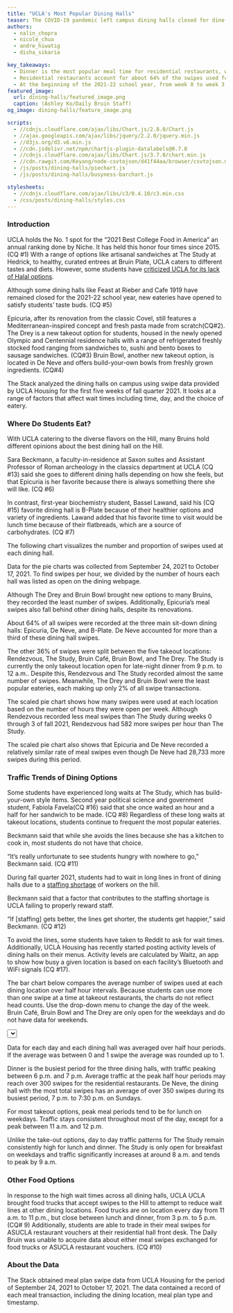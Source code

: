 ```yaml
---
title: "UCLA's Most Popular Dining Halls"
teaser: The COVID-19 pandemic left campus dining halls closed for dine-in on the Hill. Now that students have returned to campus, which dining halls have been the most popular amongst hungry Bruins?
authors:
  - nalin_chopra
  - nicole_chua
  - andre_hiwatig
  - disha_sikaria

key_takeaways:
  - Dinner is the most popular meal time for residential restaurants, whereas lunch is the most popular meal time for quick-service restaurants like The Study and Rendezvous. Traffic generally peaks between 6 p.m. and  7 p.m. for dining halls and between 11 a.m. and 12 p.m. for takeout places. 
  - Residential restaurants account for about 64% of the swipes used for UCLA Housing dining locations at the start of the school year 2021-2022. Quick-service restaurants accounted for the other 36%.
  - At the beginning of the 2021-22 school year, from week 0 to week 3, De Neve, the residential restaurant with the most swipes, recorded almost 120,000 swipes in 23 days. This accounted for 20% of all swipes during this period. The quick-service restaurant with the most swipes was The Study at Hedrick which recorded over 117,000 swipes during the same period. 
featured_image:
  url: dining-halls/featured_image.png
  caption: (Ashley Ko/Daily Bruin Staff)
og_image: dining-halls/feature_image.png

scripts:
  - //cdnjs.cloudflare.com/ajax/libs/Chart.js/2.8.0/Chart.js
  - //ajax.googleapis.com/ajax/libs/jquery/2.2.0/jquery.min.js
  - //d3js.org/d3.v6.min.js
  - //cdn.jsdelivr.net/npm/chartjs-plugin-datalabels@0.7.0
  - //cdnjs.cloudflare.com/ajax/libs/Chart.js/3.7.0/chart.min.js
  - //cdn.rawgit.com/Keyang/node-csvtojson/d41f44aa/browser/csvtojson.min.js
  - /js/posts/dining-halls/piechart.js
  - /js/posts/dining-halls/busyness-barchart.js

stylesheets:
  - //cdnjs.cloudflare.com/ajax/libs/c3/0.4.10/c3.min.css
  - /css/posts/dining-halls/styles.css
---
```


### Introduction
 UCLA holds the No. 1 spot for the “2021 Best College Food in America” an annual ranking done by Niche. It has held this honor four times since 2015. (CQ #1) With a range of options like artisanal sandwiches at The Study at Hedrick, to healthy, curated entrees at Bruin Plate, UCLA caters to different tastes and diets. However, some students have [criticized UCLA for its lack of Halal options](https://dailybruin.com/2022/01/10/muslim-student-association-pushes-for-adequate-halal-dining-options-on-campus).  


Although some dining halls like Feast at Rieber and Cafe 1919 have remained closed for the 2021-22 school year, new eateries have opened to satisfy students’ taste buds. (CQ #5) 

Epicuria, after its renovation from the classic Covel, still features a Mediterranean-inspired concept and fresh pasta made from scratch(CQ#2). The Drey is a new takeout option for students, housed in the newly opened Olympic and Centennial residence halls with a range of refrigerated freshly stocked food ranging from sandwiches to, sushi and bento boxes to sausage sandwiches. (CQ#3) Bruin Bowl, another new takeout option, is located in De Neve and offers build-your-own bowls from freshly grown ingredients. (CQ#4) 

The Stack analyzed the dining halls on campus using swipe data provided by UCLA Housing for  the first five weeks of fall quarter 2021. It looks at a range of factors that affect wait times including time, day, and the choice of eatery. 

### Where Do Students Eat? 
With UCLA catering to the diverse flavors on the Hill, many Bruins hold different opinions about the best dining hall on the Hill. 

Sara Beckmann, a faculty-in-residence at Saxon suites and Assistant Professor of Roman archeology in the classics department at UCLA (CQ #13) said she goes to different dining halls depending on how she feels, but that Epicuria is her favorite because there is always something there she will like. (CQ #6)

In contrast, first-year biochemistry student, Bassel Lawand, said his (CQ #15) favorite dining hall is B-Plate because of their healthier options and variety of ingredients. Lawand added that his favorite time to visit would be lunch time because of their flatbreads, which are a source of carbohydrates. (CQ #7) 

The following chart visualizes the number and proportion of swipes used at each dining hall. 



<div class = 'pieCharts'>
<div class = 'pie_chart swipes'><canvas id = 'SwipesPieChart'></canvas></div>
<div class = 'pie_chart scaled'><canvas id = 'ScaledPieChart'></canvas></div>
</div>
<p class = 'caption'>Data for the pie charts was collected from September 24, 2021 to October 17, 2021. To find swipes per hour, we divided by the number of hours each hall was listed as open on the dining webpage.</p>

Although The Drey and Bruin Bowl brought new options to many Bruins, they recorded the least number of swipes. Additionally, Epicuria’s meal swipes also fall behind other dining halls, despite its renovations.

About 64% of all swipes were recorded at the three main sit-down dining halls: Epicuria, De Neve, and B-Plate. De Neve accounted for more than a third of these dining hall swipes. 

The other 36% of swipes were split between the five takeout locations: Rendezvous, The Study, Bruin Café, Bruin Bowl, and The Drey. The Study is currently the only takeout location open for late-night dinner from 9 p.m. to 12 a.m.. Despite this, Rendezvous and The Study recorded almost the same number of swipes. Meanwhile, The Drey and Bruin Bowl were the least popular eateries, each making up only 2% of all swipe transactions.

The scaled pie chart shows how many swipes were used at each location based on the number of hours they were open per week. Although Rendezvous recorded less meal swipes than The Study during weeks 0 through 3 of fall 2021, Rendezvous had 582 more swipes per hour than The Study. 

The scaled pie chart also shows that Epicuria and De Neve recorded a relatively similar rate of meal swipes even though De Neve had 28,733 more swipes during this period.

### Traffic Trends of Dining Options

Some students have experienced long waits at The Study, which has build-your-own style items. 
Second year political science and government student, Fabiola Favela(CQ #16) said that she once waited an hour and a half for her sandwich to be made. (CQ #8) Regardless of these long waits at takeout locations, students continue to frequent the most popular eateries.

Beckmann said that while she avoids the lines because she has a kitchen to cook in, most students do not have that choice. 

“It’s really unfortunate to see students hungry with nowhere to go,” Beckmann said. (CQ #11) 

During fall quarter 2021, students had to wait in long lines in front of dining halls due to a [staffing shortage](https://dailybruin.com/2021/09/24/students-face-long-lines-wait-times-at-dining-halls-amid-staffing-shortage) of workers on the hill. 

Beckmann said that a factor that contributes to the staffing shortage is UCLA failing to properly reward staff.

“If [staffing] gets better, the lines get shorter, the students get happier,” said Beckmann. (CQ #12)

To avoid the lines, some students have taken to Reddit to ask for wait times. Additionally, UCLA Housing has recently started posting activity levels of dining halls on their menus. Activity levels are calculated by Waitz, an app to show how busy a given location is based on each facility’s Bluetooth and WiFi signals (CQ #17). 

The bar chart below compares the average number of swipes used at each dining location over half hour intervals. Because students can use more than one swipe at a time at takeout restaurants, the charts do not reflect head counts. Use the drop-down menu to change the day of the week. Bruin Café, Bruin Bowl and The Drey are only open for the weekdays and do not have data for weekends.



<!-- <select id="Dining-Hall"></select> -->

<select id="Day"></select>

<div class = 'bar_chart'><canvas id = 'barChart'></canvas></div>
<p class = 'caption'>Data for each day and each dining hall was averaged over half hour periods. If the average was between 0 and 1 swipe the average was rounded up to 1. </p>

Dinner is the busiest period for the three dining halls, with traffic peaking between 6 p.m. and 7 p.m. Average traffic at the peak half hour periods may reach over 300 swipes for the residential restaurants. De Neve, the dining hall with the most total swipes has an average of over 350 swipes during its busiest period, 7 p.m. to 7:30 p.m. on Sundays.  

For most takeout options, peak meal periods tend to be for lunch on weekdays. Traffic stays consistent throughout most of the day, except for a peak between 11 a.m. and 12 p.m.

Unlike the take-out options, day to day traffic patterns for The Study remain consistently high for lunch and dinner. The Study is only open for breakfast on weekdays and traffic significantly increases at around 8 a.m. and tends to peak by 9 a.m. 

### Other Food Options
In response to the high wait times across all dining halls, UCLA UCLA brought food trucks that accept swipes to the Hill to attempt to reduce wait lines at other dining locations.  Food trucks are on location every day from 11 a.m. to 11 p.m., but close between lunch and dinner, from 3 p.m. to 5 p.m. (CQ# 9) Additionally, students are able to trade in their meal swipes for ASUCLA restaurant vouchers at their residential hall front desk. The Daily Bruin was unable to acquire data about either meal swipes exchanged for food trucks or ASUCLA restaurant vouchers. (CQ #10) 



### About the Data
The Stack obtained meal plan swipe data from UCLA Housing for the period of September 24, 2021 to October 17, 2021. The data contained a record of each meal transaction, including the dining location, meal plan type and timestamp.

